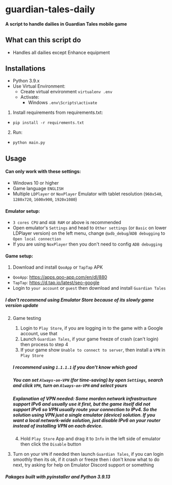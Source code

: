 # guardian-tales-daily
#### A script to handle dailies in Guardian Tales mobile game

## What can this script do
- Handles all dailies except Enhance equipment

## Installations
* Python 3.9.x
* Use Virtual Environment:
    * Create virtual environment `virtualenv .env`
    * Activate:
        - Windows `.env\Scripts\activate`
1. Install requirements from requirements.txt:
  * `pip install -r requirements.txt`
2. Run:
  * `python main.py`

## Usage
#### Can only work with these settings:
- Windows 10 or higher
- Game language `ENGLISH`
- Multiple `LDPlayer` or `NoxPlayer` Emulator with tablet resolution (`960x540`, `1280x720`, `1600x900`, `1920x1080`)

#### Emulator setup:
- `3 cores CPU` and `4GB RAM` or above is recommended
- Open emulator's `Settings` and head to `Other settings` (or `Basic` on lower LDPlayer version) on the left menu, change `@adb_debug`/`ADB debugging` to `Open local connection`
- If you are using `NoxPlayer` then you don't need to config `ADB debugging`

#### Game setup:
1. Download and install `QooApp` or `TapTap` APK
- `QooApp`: https://apps.qoo-app.com/en/dl/880
- `TapTap`: https://d.tap.io/latest/seo-google
- Login to `your account` or `guest` then download and install `Guardian Tales`
##### *I don't recommend using Emulator Store because of its slowly game version update*

2. Game testing
    1. Login to `Play Store`, if you are logging in to the game with a Google account, use that
    2. Launch `Guardian Tales`, if your game freeze of crash (can't login) then process to step 4
    3. If your game show `Unable to connect to server`, then install a `VPN` in `Play Store`
    ##### *I recommend using `1.1.1.1` if you don't know which good*
    ##### *You can set `Always-on-VPN` (for time-saving) by open `Settings`, search and click `VPN`, turn on `Always-on-VPN` and select yours*
    ##### *Explanation of VPN needed: Some morden network infrastructure support IPv6 and usually use it first, but the game itself did not support IPv6 so VPN usually route your connection to IPv4. So the solution using VPN just a single emulator (device) solution. If you want a local network-wide solution, just disable IPv6 on your router instead of installing VPN on each device.*
    4. Hold `Play Store` App and drag it to `Info` in the left side of emulator then click the `Disable` button

3. Turn on your `VPN` if needed then launch `Guardian Tales`, if you can login smoothly then its ok, if it crash or freeze then i don't know what to do next, try asking for help on Emulator Discord support or something

##### Pakages built with pyinstaller and Python 3.9.13